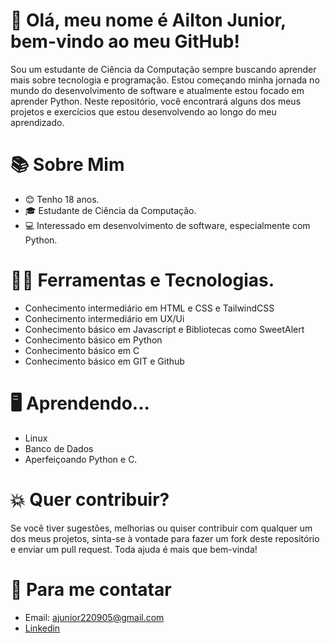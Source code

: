 # 👋 Olá, meu nome é Ailton Junior, bem-vindo ao meu GitHub!
Sou um estudante de Ciência da Computação sempre buscando aprender mais sobre tecnologia e programação. Estou começando minha jornada no mundo do desenvolvimento de software e atualmente estou focado em aprender Python. Neste repositório, você encontrará alguns dos meus projetos e exercícios que estou desenvolvendo ao longo do meu aprendizado.

# 📚 Sobre Mim
- 😊 Tenho 18 anos.
- 🎓 Estudante de Ciência da Computação.
- 💻 Interessado em desenvolvimento de software, especialmente com Python.

# 👨‍💻 Ferramentas e Tecnologias.
- Conhecimento intermediário em HTML e CSS e TailwindCSS
- Conhecimento intermediário em UX/Ui
- Conhecimento básico em Javascript e Bibliotecas como SweetAlert
- Conhecimento básico em Python
- Conhecimento básico em C
- Conhecimento básico em GIT e Github

# 🖥 Aprendendo...
- Linux
- Banco de Dados
- Aperfeiçoando Python e C.

# 💥 Quer contribuir? 
Se você tiver sugestões, melhorias ou quiser contribuir com qualquer um dos meus projetos, sinta-se à vontade para fazer um fork deste repositório e enviar um pull request. Toda ajuda é mais que bem-vinda!

# 📩 Para me contatar
- Email: ajunior220905@gmail.com
- [Linkedin](https://www.linkedin.com/in/ailton-junior-python/)

<!---
ailtonjuniors2/ailtonjuniors2 is a ✨ special ✨ repository because its `README.md` (this file) appears on your GitHub profile.
You can click the Preview link to take a look at your changes.
--->
